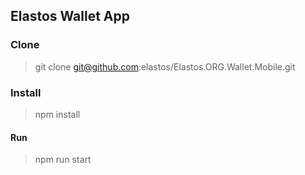 ## Elastos Wallet App

###  Clone

> git clone git@github.com:elastos/Elastos.ORG.Wallet.Mobile.git

###  Install

> npm install

#### Run

> npm run start
